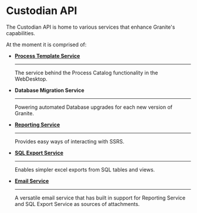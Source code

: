 # Custodian API

The Custodian API is home to various services that enhance Granite's capabilities.

At the moment it is comprised of:

<div class="grid cards" markdown>

 -	[__Process Template Service__](process-template-service.md)

	---

	The service behind the Process Catalog functionality in the WebDesktop.

 -	__Database Migration Service__

	--- 

	Powering automated Database upgrades for each new version of Granite.

 -	[__Reporting Service__](reporting-service.md) 

	---

	Provides easy ways of interacting with SSRS.

- 	[__SQL Export Service__](sql-export-service.md)

	---
	
	Enables simpler excel exports from SQL tables and views.

- 	[__Email Service__](email-service.md) 

	---

	A versatile email service that has built in support for Reporting Service and SQL Export Service as sources of attachments.

</div>